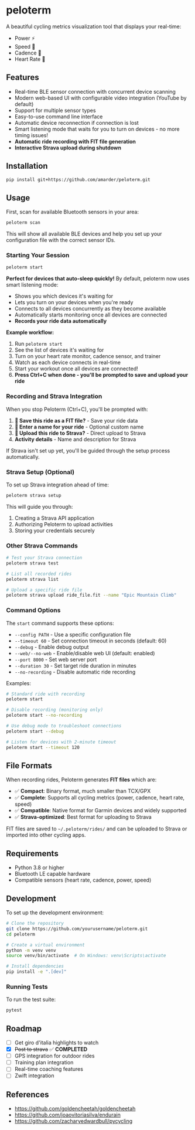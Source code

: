 # peloterm

A beautiful cycling metrics visualization tool that displays your real-time:

- Power ⚡
- Speed 🚴
- Cadence 🔄
- Heart Rate 💓

## Features

- Real-time BLE sensor connection with concurrent device scanning
- Modern web-based UI with configurable video integration (YouTube by default)
- Support for multiple sensor types
- Easy-to-use command line interface
- Automatic device reconnection if connection is lost
- Smart listening mode that waits for you to turn on devices - no more timing issues!
- **Automatic ride recording with FIT file generation**
- **Interactive Strava upload during shutdown**

## Installation

```bash
pip install git+https://github.com/amarder/peloterm.git
```

## Usage

First, scan for available Bluetooth sensors in your area:

```bash
peloterm scan
```

This will show all available BLE devices and help you set up your configuration file with the correct sensor IDs.

### Starting Your Session

```bash
peloterm start
```

**Perfect for devices that auto-sleep quickly!** By default, peloterm now uses smart listening mode:
- Shows you which devices it's waiting for
- Lets you turn on your devices when you're ready
- Connects to all devices concurrently as they become available
- Automatically starts monitoring once all devices are connected
- **Records your ride data automatically**

**Example workflow:**
1. Run `peloterm start`
2. See the list of devices it's waiting for
3. Turn on your heart rate monitor, cadence sensor, and trainer
4. Watch as each device connects in real-time
5. Start your workout once all devices are connected!
6. **Press Ctrl+C when done - you'll be prompted to save and upload your ride**

### Recording and Strava Integration

When you stop Peloterm (Ctrl+C), you'll be prompted with:

1. **💾 Save this ride as a FIT file?** - Save your ride data
2. **📝 Enter a name for your ride** - Optional custom name
3. **🚴 Upload this ride to Strava?** - Direct upload to Strava
4. **Activity details** - Name and description for Strava

If Strava isn't set up yet, you'll be guided through the setup process automatically.

### Strava Setup (Optional)

To set up Strava integration ahead of time:

```bash
peloterm strava setup
```

This will guide you through:
1. Creating a Strava API application
2. Authorizing Peloterm to upload activities
3. Storing your credentials securely

### Other Strava Commands

```bash
# Test your Strava connection
peloterm strava test

# List all recorded rides
peloterm strava list

# Upload a specific ride file
peloterm strava upload ride_file.fit --name "Epic Mountain Climb"
```

### Command Options

The `start` command supports these options:

- `--config PATH` - Use a specific configuration file
- `--timeout 60` - Set connection timeout in seconds (default: 60)
- `--debug` - Enable debug output
- `--web/--no-web` - Enable/disable web UI (default: enabled)
- `--port 8000` - Set web server port
- `--duration 30` - Set target ride duration in minutes
- `--no-recording` - Disable automatic ride recording

Examples:
```bash
# Standard ride with recording
peloterm start

# Disable recording (monitoring only)
peloterm start --no-recording

# Use debug mode to troubleshoot connections
peloterm start --debug

# Listen for devices with 2-minute timeout
peloterm start --timeout 120
```

## File Formats

When recording rides, Peloterm generates **FIT files** which are:
- ✅ **Compact**: Binary format, much smaller than TCX/GPX
- ✅ **Complete**: Supports all cycling metrics (power, cadence, heart rate, speed)
- ✅ **Compatible**: Native format for Garmin devices and widely supported
- ✅ **Strava-optimized**: Best format for uploading to Strava

FIT files are saved to `~/.peloterm/rides/` and can be uploaded to Strava or imported into other cycling apps.

## Requirements

- Python 3.8 or higher
- Bluetooth LE capable hardware
- Compatible sensors (heart rate, cadence, power, speed)

## Development

To set up the development environment:

```bash
# Clone the repository
git clone https://github.com/yourusername/peloterm.git
cd peloterm

# Create a virtual environment
python -m venv venv
source venv/bin/activate  # On Windows: venv\Scripts\activate

# Install dependencies
pip install -e ".[dev]"
```

### Running Tests

To run the test suite:

```bash
pytest
```

## Roadmap

- [ ] Get giro d'italia highlights to watch
- [x] ~~Post to strava~~ ✅ **COMPLETED**
- [ ] GPS integration for outdoor rides
- [ ] Training plan integration
- [ ] Real-time coaching features
- [ ] Zwift integration

## References

- https://github.com/goldencheetah/goldencheetah
- https://github.com/joaovitoriasilva/endurain
- https://github.com/zacharyedwardbull/pycycling